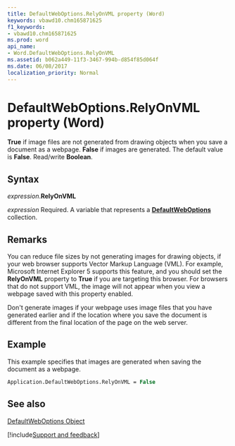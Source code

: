 ```yaml
---
title: DefaultWebOptions.RelyOnVML property (Word)
keywords: vbawd10.chm165871625
f1_keywords:
- vbawd10.chm165871625
ms.prod: word
api_name:
- Word.DefaultWebOptions.RelyOnVML
ms.assetid: b062a449-11f3-3467-994b-d854f85d064f
ms.date: 06/08/2017
localization_priority: Normal
---
```



# DefaultWebOptions.RelyOnVML property (Word)

 **True** if image files are not generated from drawing objects when you save a document as a webpage. **False** if images are generated. The default value is **False**. Read/write **Boolean**.


## Syntax

_expression_.**RelyOnVML**

_expression_ Required. A variable that represents a **[DefaultWebOptions](Word.DefaultWebOptions.md)** collection.


## Remarks

You can reduce file sizes by not generating images for drawing objects, if your web browser supports Vector Markup Language (VML). For example, Microsoft Internet Explorer 5 supports this feature, and you should set the  **RelyOnVML** property to **True** if you are targeting this browser. For browsers that do not support VML, the image will not appear when you view a webpage saved with this property enabled.

Don't generate images if your webpage uses image files that you have generated earlier and if the location where you save the document is different from the final location of the page on the web server.


## Example

This example specifies that images are generated when saving the document as a webpage.


```vb
Application.DefaultWebOptions.RelyOnVML = False
```


## See also


[DefaultWebOptions Object](Word.DefaultWebOptions.md)

[!include[Support and feedback](~/includes/feedback-boilerplate.md)]